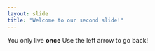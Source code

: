 ```yaml
---
layout: slide
title: "Welcome to our second slide!"
---
```

You only live **once**
Use the left arrow to go back!
